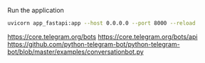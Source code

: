 Run the application
```bash
uvicorn app_fastapi:app --host 0.0.0.0 --port 8000 --reload
```


https://core.telegram.org/bots
https://core.telegram.org/bots/api
https://github.com/python-telegram-bot/python-telegram-bot/blob/master/examples/conversationbot.py